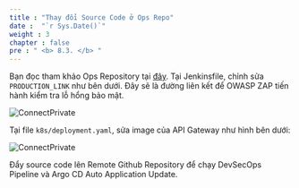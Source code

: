 ```yaml
---
title : "Thay đổi Source Code ở Ops Repo"
date :  "`r Sys.Date()`" 
weight : 3 
chapter : false
pre : " <b> 8.3. </b> "
---
```


Bạn đọc tham khảo Ops Repository tại [đây](https://github.com/heyyytamvo/FCJ2024-WS2-OpsRepo/tree/main). Tại Jenkinsfile, chỉnh sửa `PRODUCTION_LINK` như bên dưới. Đây sẽ là đường liên kết để OWASP ZAP tiến hành kiểm tra lỗ hổng bảo mật.

![ConnectPrivate](/images/8-cicd-test/8.3-change-code-ops/OWASP_0.png)

Tại file `k8s/deployment.yaml`, sửa image của API Gateway như hình bên dưới:

![ConnectPrivate](/images/8-cicd-test/8.3-change-code-ops/UpdateK8s.png)

Đẩy source code lên Remote Github Repository để chạy DevSecOps Pipeline và Argo CD Auto Application Update.